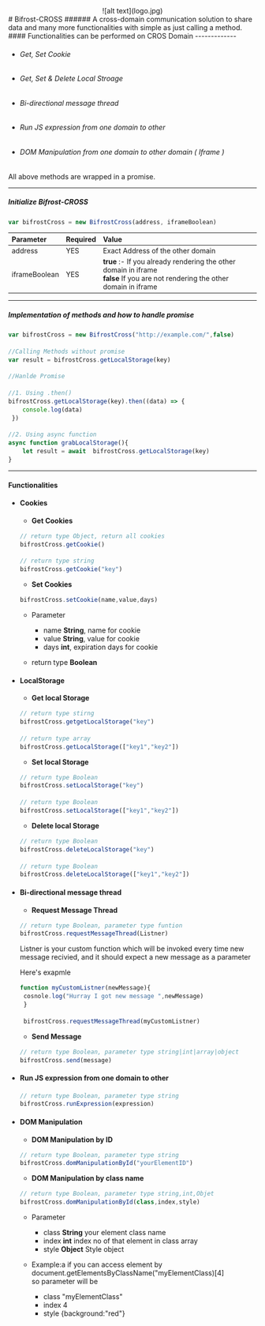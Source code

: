 <center>
![alt text](logo.jpg)
</center>
# Bifrost-CROSS
###### A cross-domain communication solution to share data and many more  functionalities with simple as just calling a method.
#### Functionalities can be performed on CROS Domain
 -------------
 
- ###### Get, Set Cookie
- ###### Get, Set & Delete  Local Stroage 
- ###### Bi-directional message thread
- ###### Run JS expression from one domain to other
- ###### DOM Manipulation from one domain to other domain ( Iframe )

All above methods are wrapped in a promise. 



----
##### Initialize Bifrost-CROSS
```javascript
var bifrostCross = new BifrostCross(address, iframeBoolean)	
```
| Parameter        | Required           | Value  |
| :------------- |:---------------------|:-----|
| address      | YES | Exact Address of the other domain|
| iframeBoolean| YES      |   <b>true</b> :- If you already rendering the other domain in iframe <br> <b>false</b> If you are not rendering the other domain in iframe |

---
##### Implementation of methods and how to handle promise
```javascript
var bifrostCross = new BifrostCross("http://example.com/",false)

//Calling Methods without promise
var result = bifrostCross.getLocalStorage(key)

//Hanlde Promise

//1. Using .then()
bifrostCross.getLocalStorage(key).then((data) => {
	console.log(data)
 })

//2. Using async function
async function grabLocalStorage(){
	let result = await  bifrostCross.getLocalStorage(key)
}
```
---
#### Functionalities
* #### Cookies
	* __Get Cookies__
	```javascript
    // return type Object, return all cookies
    bifrostCross.getCookie() 
    
   // return type string
   	bifrostCross.getCookie("key")
    ```
    
    * __Set Cookies__
	```javascript
   	bifrostCross.setCookie(name,value,days)   
     ```
     * Parameter 
     	* name __String__,  name for cookie
        * value __String__, value for cookie
        * days __int__, expiration days for cookie
        
     * return type __Boolean__
     
* #### LocalStorage	
	* __Get local Storage__
	```javascript
    // return type stirng
    bifrostCross.getgetLocalStorage("key") 
    
    // return type array
   	bifrostCross.getLocalStorage(["key1","key2"])
    ```
    
    * __Set local Storage__
	```javascript
    // return type Boolean
    bifrostCross.setLocalStorage("key") 
    
    // return type Boolean
   	bifrostCross.setLocalStorage(["key1","key2"])
    ```
    
    * __Delete local Storage__
	```javascript
    // return type Boolean
    bifrostCross.deleteLocalStorage("key") 
    
    // return type Boolean
   	bifrostCross.deleteLocalStorage(["key1","key2"])
    ```

* #### Bi-directional message thread
	* __Request Message Thread__
	```javascript
    // return type Boolean, parameter type funtion
    bifrostCross.requestMessageThread(Listner)
    ```
   Listner is your custom function which will be invoked every time new message recivied, and it should expect a new message as a parameter
    
   Here's exapmle
   
   ```javascript
   function myCustomListner(newMessage){
   	cosnole.log("Hurray I got new message ",newMessage)
    }
    
    bifrostCross.requestMessageThread(myCustomListner)
   ```
   
    * __Send Message__
	```javascript
    // return type Boolean, parameter type string|int|array|object
    bifrostCross.send(message)
     ```
     
* #### Run JS expression from one domain to other
	```javascript
    // return type Boolean, parameter type string
    bifrostCross.runExpression(expression)
     ```
* #### DOM Manipulation
	* __DOM Manipulation by ID__
	```javascript
    // return type Boolean, parameter type string
    bifrostCross.domManipulationById("yourElementID")
     ```
    * __DOM Manipulation by class name__
	```javascript
    // return type Boolean, parameter type string,int,Objet
    bifrostCross.domManipulationById(class,index,style)
     ```
  	* Parameter 
     	* class __String__  your element class name
        * index __int__ index no of that element in class array
        * style __Object__ Style object
        
    * Example:a
    if you can access element by 
    document.getElementsByClassName("myElementClass)[4]<br/>
    so parameter will be <br/>
    	* class "myElementClass"
    	* index 4
    	* style {background:"red"}
 
